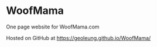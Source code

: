 # WoofMama

One page website for WoofMama.com

Hosted on GitHub at https://geoleung.github.io/WoofMama/
